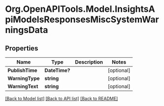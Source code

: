 # Org.OpenAPITools.Model.InsightsApiModelsResponsesMiscSystemWarningsData

## Properties

Name | Type | Description | Notes
------------ | ------------- | ------------- | -------------
**PublishTime** | **DateTime?** |  | [optional] 
**WarningType** | **string** |  | [optional] 
**WarningText** | **string** |  | [optional] 

[[Back to Model list]](../README.md#documentation-for-models) [[Back to API list]](../README.md#documentation-for-api-endpoints) [[Back to README]](../README.md)


